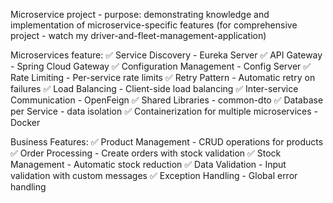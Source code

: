 Microservice project - purpose: demonstrating knowledge and implementation of microservice-specific features (for comprehensive project - watch my driver-and-fleet-management-application) 


Microservices feature:
✅ Service Discovery - Eureka Server
✅ API Gateway - Spring Cloud Gateway
✅ Configuration Management - Config Server
✅ Rate Limiting - Per-service rate limits
✅ Retry Pattern - Automatic retry on failures
✅ Load Balancing - Client-side load balancing
✅ Inter-service Communication - OpenFeign
✅ Shared Libraries - common-dto
✅ Database per Service - data isolation
✅ Containerization for multiple microservices - Docker


Business Features:
✅ Product Management - CRUD operations for products
✅ Order Processing - Create orders with stock validation
✅ Stock Management - Automatic stock reduction
✅ Data Validation - Input validation with custom messages
✅ Exception Handling - Global error handling
